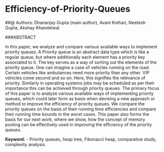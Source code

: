 # Efficiency-of-Priority-Queues

##@ Authors: Dhananjay Gupta (main author), Avani Kothari, Neetesh Gupta, Akshay Khandelwal

###ABSTRACT

In this paper, we analyze and compare various available ways to implement priority queues. A Priority
queue is an abstract data type which is like a regular queue, but where additionally each element has a
priority key associated to it. The key serves as a way of sorting out the elements of the priority queue.
One can imagine a case of vehicles running on the road. Certain vehicles like ambulances need more
priority than any other. VIP vehicles come second and so on. Here, this signifies the relevance of priority.
Similarly in operating systems jobs may be scheduled as per their importance this can be achieved
through priority queues. The primary focus of this paper is to analyze various available ways of
implementing priority queues, which could later form as basis when devising a new approach or method
to improve the efficiency of priority queues. We compare the priority queues on the basis of their running
time efficiencies and compare their running time bounds in the worst cases. This paper also forms the
basis for our next work, where we show, how the concept of memory pooling can be effectively used in
improving the efficiency of the priority queues.

**Keyword:** - Priority queues, heap tree, Fibonacci heap, comparative study, complexity analysis.
